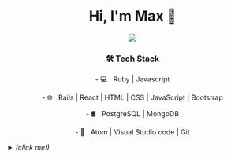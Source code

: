 <div align='center'>
<h1 align='center'>
  Hi, I'm Max 👋 
</h1>

<p  align='center'>
  <a href="https://www.linkedin.com/in/mstrivens/"> <img src="https://img.shields.io/badge/linkedin-%230077B5.svg?&style=for-the-badge&logo=linkedin&logoColor=white" ></a>
 </p>
  
<h3 align='center'>🛠 Tech Stack</h3>
<p  align='center'>
- 💻 &nbsp; Ruby | Javascript
</p> 
<p  align='center'>
- 🌐 &nbsp; Rails | React | HTML | CSS | JavaScript | Bootstrap 
</p>
<p  align='center'>
- 🛢 &nbsp; PostgreSQL | MongoDB
</p>
<p  align='center'>
- 🔧 &nbsp; Atom | Visual Studio code | Git
</p> 
  </div>

  <details>
    <summary>
    <i>(click me!)</i>
    </summary>
    
<div align="left">

<h3 align='center'>A Snapshot</h3>

<p  align='center'>
- 🔭 I’m currently working on a continuation of learning after completing the Makers 12 week 'Become a software developer' bootcamp, learning how to Test Drive software development through a OOD and OOP approach. I'm working on furthering my skills whilst proactively job hunting
</p>

<p  align='center'>
- 🌱 I’m currently learning how to better test drive software development, using Ruby and Javascript.
</p>

<p  align='center'>
- 👯 I’m looking to collaborate on professional development and workplace opportunities. 
</p>

<p  align='center'>
- 🤔 I’m looking for help with introductions to prospective employers, I want to find a company that wants to hire a driven and ambitious junior developer.
</p>

<p  align='center'>
- 💬 Ask me about how much I want to succeed.
</p>

<p  align='center'>
- 📫 How to reach me: click the email link or follow the linkedin profile
</p>

<p  align='center'>
- 😄 Pronouns: He/Him
</p>

<p  align='center'>
- ⚡ Fun fact: I meditate to help me stay focussed and energized on projects (I once went 10 days without saying a word on one particular meditation course 😮)
</p>

<p align='center'>
  <a href="#"><img src="https://github-readme-stats.vercel.app/api?username=mstrivens&show_icons=true&count_private=true&theme=dark" width="350"></a>
</p>

<p align='center'>
  <a href="#"><img src="https://github-readme-stats.vercel.app/api/top-langs/?username=mstrivens&layout=compact&theme=vue&card_width=300&hide_title=true" width="350"></a>
</p>
  
</div>
